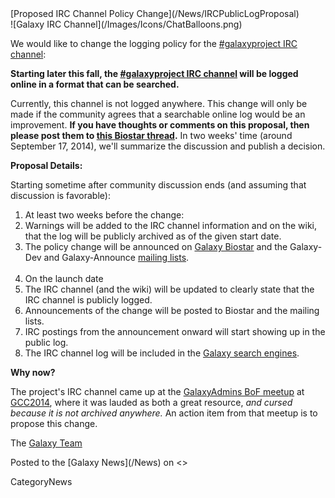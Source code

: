 <div class='newsItemHeader'>[Proposed IRC Channel Policy Change](/News/IRCPublicLogProposal)</div>

<div class='right'>![Galaxy IRC Channel](/Images/Icons/ChatBalloons.png)</div>

We would like to change the logging policy for the [#galaxyproject IRC channel](/GetInvolved/#irc-channel):

  **Starting later this fall, the [#galaxyproject IRC channel](/GetInvolved/#irc-channel) will be logged online in a format that can be searched.**

Currently, this channel is not logged anywhere.  This change will only be made if the community agrees that a searchable online log would be an improvement.  **If you have thoughts or comments on this proposal, then please post them to [this Biostar thread](https://biostar.usegalaxy.org/p/8804/).**  In two weeks' time (around September 17, 2014), we'll summarize the discussion and publish a decision. 

**Proposal Details:**

Starting sometime after community discussion ends (and assuming that discussion is favorable):

1. At least two weeks before the change:
  1. Warnings will be added to the IRC channel information and on the wiki, that the log will be publicly archived as of the given start date.
  1. The policy change will be announced on [Galaxy Biostar](/Support/Biostar) and the Galaxy-Dev and Galaxy-Announce [mailing lists](/MailingLists).<br /><br />
1. On the launch date
  1. The IRC channel (and the wiki) will be updated to clearly state that the IRC channel is publicly logged.
  1. Announcements of the change will be posted to Biostar and the mailing lists.
  1. IRC postings from the announcement onward will start showing up in the public log.
  1. The IRC channel log will be included in the [Galaxy search engines](http://galaxyproject.org/search/).

**Why now?**

The project's IRC channel came up at the [GalaxyAdmins BoF meetup](/Events/GCC2014/BoFs/GalaxyAdmins) at [GCC2014](/Events/GCC2014), where it was lauded as both a great resource, *and cursed because it is not archived anywhere.*  An action item from that meetup is to propose this change.

The [Galaxy Team](/GalaxyTeam)

<div class='newsItemFooter'>Posted to the [Galaxy News](/News) on <<Date(2014-09-02T19:19:45Z)>></div>

CategoryNews
